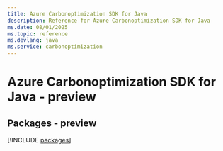 ```yaml
---
title: Azure Carbonoptimization SDK for Java
description: Reference for Azure Carbonoptimization SDK for Java
ms.date: 08/01/2025
ms.topic: reference
ms.devlang: java
ms.service: carbonoptimization
---
```

# Azure Carbonoptimization SDK for Java - preview
## Packages - preview
[!INCLUDE [packages](carbonoptimization-index.md)]